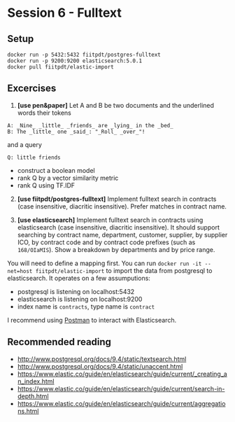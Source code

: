 # Session 6 - Fulltext

## Setup

```
docker run -p 5432:5432 fiitpdt/postgres-fulltext
docker run -p 9200:9200 elasticsearch:5.0.1
docker pull fiitpdt/elastic-import
```

## Excercises

1. **[use pen&paper]** Let A and B be two documents and the underlined words their tokens
  ```
  A: _Nine_ _little_ _friends_ are _lying_ in the _bed_
  B: The _little_ one _said_: "_Roll_ _over_"!
  ```
   and a query
  ```
  Q: little friends
  ```
   - construct a boolean model
   - rank Q by a vector similarity metric
   - rank Q using TF.IDF
   
2. **[use fiitpdt/postgres-fulltext]** Implement fulltext search in contracts (case insensitive, diacritic insensitive). Prefer matches in contract name.

3. **[use elasticsearch]** Implement fulltext search in contracts using elasticsearch (case insensitive, diacritic insensitive). It should support searching by contract name, department, customer, supplier, by supplier ICO, by contract code and by contract code prefixes (such as `168/OIaMIS`). Show a breakdown by departments and by price range.

  You will need to define a mapping first. You can run `docker run -it --net=host fiitpdt/elastic-import` to import the data from postgresql to elasticsearch. It operates on a few assumputions:
  
  - postgresql is listening on localhost:5432
  - elasticsearch is listening on localhost:9200
  - index name is `contracts`, type name is `contract`
  
I recommend using [Postman](https://www.getpostman.com/) to interact with Elasticsearch.

## Recommended reading
- http://www.postgresql.org/docs/9.4/static/textsearch.html
- http://www.postgresql.org/docs/9.4/static/unaccent.html
- https://www.elastic.co/guide/en/elasticsearch/guide/current/_creating_an_index.html
- https://www.elastic.co/guide/en/elasticsearch/guide/current/search-in-depth.html
- https://www.elastic.co/guide/en/elasticsearch/guide/current/aggregations.html

